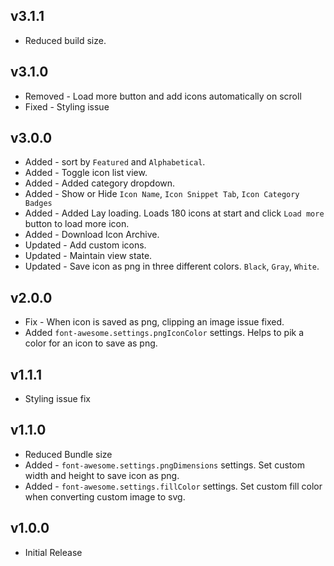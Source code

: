 ## v3.1.1

- Reduced build size.

## v3.1.0

- Removed - Load more button and add icons automatically on scroll
- Fixed - Styling issue

## v3.0.0

- Added - sort by `Featured` and `Alphabetical`.
- Added - Toggle icon list view.
- Added - Added category dropdown.
- Added - Show or Hide `Icon Name`, `Icon Snippet Tab`, `Icon Category Badges`
- Added - Added Lay loading. Loads 180 icons at start and click `Load more` button to load more icon.
- Added - Download Icon Archive.
- Updated - Add custom icons.
- Updated - Maintain view state.
- Updated - Save icon as png in three different colors. `Black`, `Gray`, `White`.


## v2.0.0

- Fix - When icon is saved as png, clipping an image issue fixed.
- Added `font-awesome.settings.pngIconColor` settings. Helps to pik a color for an icon to save as png.

## v1.1.1

- Styling issue fix

## v1.1.0

- Reduced Bundle size
- Added - `font-awesome.settings.pngDimensions` settings. Set custom width and height to save icon as png.
- Added - `font-awesome.settings.fillColor` settings. Set custom fill color when converting custom image to svg.

## v1.0.0

- Initial Release
